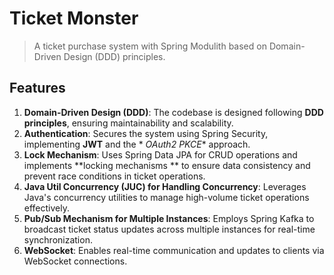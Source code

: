 # Ticket Monster

> A ticket purchase system with Spring Modulith based on Domain-Driven Design (DDD) principles.


## Features

1. **Domain-Driven Design (DDD)**: The codebase is designed following **DDD principles**, ensuring
   maintainability and scalability.
2. **Authentication**: Secures the system using Spring Security, implementing **JWT** and the *
   *OAuth2 PKCE** approach.
3. **Lock Mechanism**: Uses Spring Data JPA for CRUD operations and implements **locking mechanisms
   ** to ensure data consistency and prevent race conditions in ticket operations.
4. **Java Util Concurrency (JUC) for Handling Concurrency**: Leverages Java's concurrency utilities
   to manage high-volume ticket operations effectively.
5. **Pub/Sub Mechanism for Multiple Instances**: Employs Spring Kafka to broadcast ticket status
   updates across multiple instances for real-time synchronization.
6. **WebSocket**: Enables real-time communication and updates to clients via WebSocket connections.
